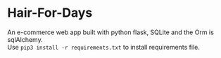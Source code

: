 # Hair-For-Days
An e-commerce web app built with python flask, SQLite and the Orm is sqlAlchemy.  
Use `pip3 install -r requirements.txt`
to install requirements file.  
